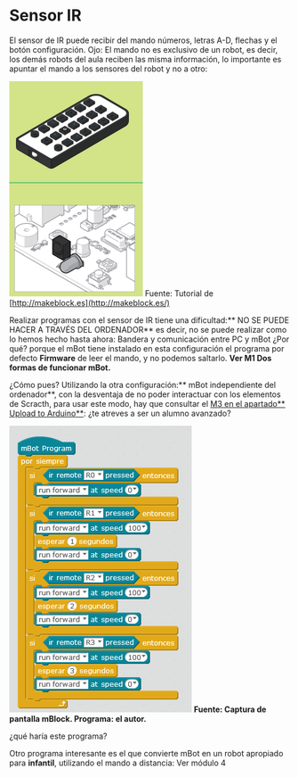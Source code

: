 
# Sensor IR

El sensor de IR puede recibir del mando números, letras A-D, flechas y el botón configuración. Ojo: El mando no es exclusivo de un robot, es decir, los demás robots del aula reciben las misma información, lo importante es apuntar el mando a los sensores del robot y no a otro:

![](img/sensorIR.png)
Fuente: Tutorial de [http://makeblock.es](http://makeblock.es/)

Realizar programas con el sensor de IR tiene una dificultad:** NO SE PUEDE HACER A TRAVÉS DEL ORDENADOR** es decir, no se puede realizar como lo hemos hecho hasta ahora: Bandera y comunicación entre PC y mBot ¿Por qué? porque el mBot tiene instalado en esta configuración el programa por defecto **Firmware** de leer el mando, y no podemos saltarlo. **Ver M1 Dos formas de funcionar mBot.**

¿Cómo pues? Utilizando la otra configuración:** mBot independiente del ordenador**, con la desventaja de no poder interactuar con los elementos de Scracth, para usar este modo, hay que consultar el [M3 en el apartado** Upload to Arduino**](http://aularagon.catedu.es/materialesaularagon2013/mbot/M3/upload_to_arduino.html): ¿te atreves a ser un alumno avanzado?

![](img/sensorIR-programa.png)
**Fuente: Captura de pantalla mBlock. Programa: el autor.**

¿qué haría este programa?

Otro programa interesante es el que convierte mBot en un robot apropiado para **infantil**, utilizando el mando a distancia: Ver módulo 4

